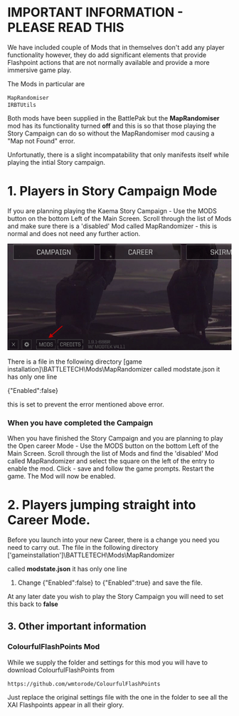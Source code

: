 # IMPORTANT INFORMATION - PLEASE READ THIS

We have included couple of Mods that in themselves don't add any player functionality however, they do add significant elements that provide Flashpoint actions that are not normally available and provide a more immersive game play.

The Mods in particular are  

    MapRandomiser
    IRBTUtils


Both mods have been supplied in the BattlePak but the **MapRandomiser** mod has its functionality turned **off** and this is so that those playing the Story Campaign can do so without the MapRandomiser mod causing a "Map not Found" error.

Unfortunatly, there is a slight incompatability that only manifests itself while playing the intial Story campaign. 

# 1.    Players in Story Campaign Mode

If you are planning playing the Kaema Story Campaign - Use the MODS button on the bottom Left of the Main Screen. Scroll through the list of Mods and make sure there is a 'disabled' Mod called MapRandomizer - this is normal and does not need any further action.

![Mod Button](https://github.com/Mal-D/XAI-SpecificInstructions/blob/main/For%20MapRandomizer/Images/MapRandomizerSetup-0003.png)

There is a file in the following directory 
[game installation]\BATTLETECH\Mods\MapRandomizer called modstate.json it has only one line

{"Enabled":false}

this is set to prevent the error mentioned above error. 
### When you have completed the Campaign

When you have finished the Story Campaign and you are planning to play the Open career Mode - Use the MODS button on the bottom Left of the Main Screen. Scroll through the list of Mods and find the 'disabled' Mod called MapRandomizer and select the square on the left of the entry to enable the mod. 
Click - save and follow the game prompts. Restart the game. The Mod will now be enabled.

# 2. Players jumping straight into Career Mode.    

Before you launch into your new Career, there is a change you need you need to carry out. The file in the following directory 
['gameinstallation']\BATTLETECH\Mods\MapRandomizer
 
called **modstate.json** it has only one line

1.    Change {"Enabled":false} to {"Enabled":true} and save the file.

At any later date you wish to play the Story Campaign you will need to set this back to **false**

## 3.    Other important information

### ColourfulFlashPoints Mod

While we supply the folder and settings for this mod you will have to download ColourfulFlashPoints from 

    https://github.com/wmtorode/ColourfulFlashPoints

Just replace the original settings file with the one in the folder to see all the XAI Flashpoints appear in all their glory.

 

